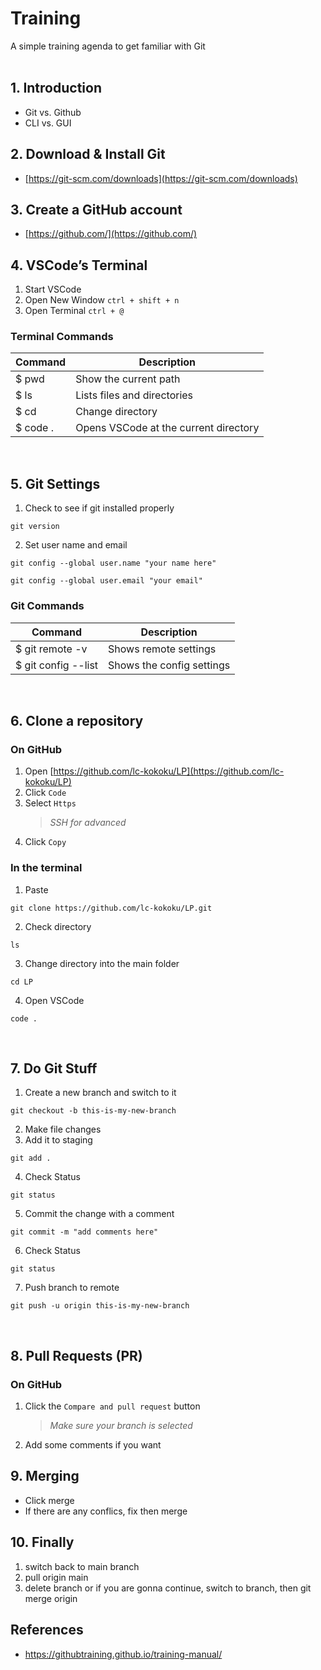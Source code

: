 # Training

A simple training agenda to get familiar with Git
<br>
<br>

## 1. Introduction

-   Git vs. Github
-   CLI vs. GUI
    <br>

## 2. Download & Install Git

-   [https://git-scm.com/downloads](https://git-scm.com/downloads)
    <br>

## 3. Create a GitHub account

-   [https://github.com/](https://github.com/)
    <br>

## 4. VSCode’s Terminal

1. Start VSCode
2. Open New Window `ctrl + shift + n`
3. Open Terminal `ctrl + @`

### Terminal Commands

| Command  | Description                           |
| -------- | ------------------------------------- |
| $ pwd    | Show the current path                 |
| $ ls     | Lists files and directories           |
| $ cd     | Change directory                      |
| $ code . | Opens VSCode at the current directory |

<br>

## 5. Git Settings

1. Check to see if git installed properly

```
git version
```

2. Set user name and email

```
git config --global user.name "your name here"
```

```
git config --global user.email "your email"
```

### Git Commands

| Command             | Description               |
| ------------------- | ------------------------- |
| $ git remote -v     | Shows remote settings     |
| $ git config --list | Shows the config settings |

<br>

## 6. Clone a repository

### On GitHub

1. Open [https://github.com/lc-kokoku/LP](https://github.com/lc-kokoku/LP)
2. Click `Code`
3. Select `Https`
    > _SSH for advanced_
4. Click `Copy`

### In the terminal

1. Paste

```
git clone https://github.com/lc-kokoku/LP.git
```

2. Check directory

```
ls
```

3. Change directory into the main folder

```
cd LP
```

4. Open VSCode

```
code .
```

<br>

## 7. Do Git Stuff

1. Create a new branch and switch to it

```
git checkout -b this-is-my-new-branch
```

2. Make file changes
3. Add it to staging

```
git add .
```

4. Check Status

```
git status
```

5. Commit the change with a comment

```
git commit -m "add comments here"
```

6. Check Status

```
git status
```

7. Push branch to remote

```
git push -u origin this-is-my-new-branch
```

<br>

## 8. Pull Requests (PR)

### On GitHub

1. Click the `Compare and pull request` button
    > _Make sure your branch is selected_
2. Add some comments if you want
   <br>

## 9. Merging

-   Click merge
-   If there are any conflics, fix then merge
    <br>

## 10. Finally

1. switch back to main branch
2. pull origin main
3. delete branch or if you are gonna continue, switch to branch, then git merge origin

## References

-   https://githubtraining.github.io/training-manual/
